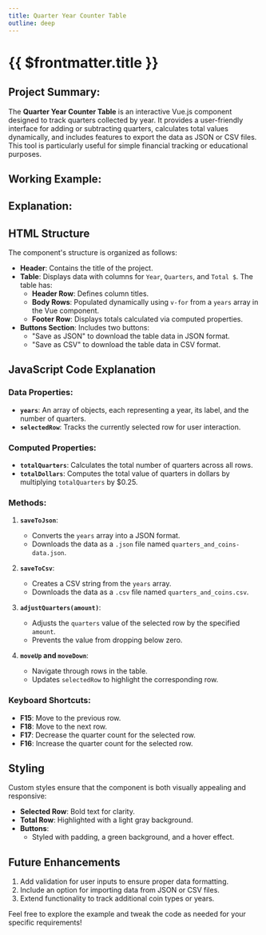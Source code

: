 ```yaml
---
title: Quarter Year Counter Table
outline: deep
---
```

# {{ $frontmatter.title }}

<script setup>
import QuarterYearCounterTable from '@theme/components/Projects/QuarterYearCounterTable.vue'
</script>

## Project Summary:

The **Quarter Year Counter Table** is an interactive Vue.js component designed to track quarters collected by year. It provides a user-friendly interface for adding or subtracting quarters, calculates total values dynamically, and includes features to export the data as JSON or CSV files. This tool is particularly useful for simple financial tracking or educational purposes.

## Working Example:

<QuarterYearCounterTable/>

## Explanation:

## HTML Structure

The component's structure is organized as follows:

- **Header**: Contains the title of the project.
- **Table**: Displays data with columns for `Year`, `Quarters`, and `Total $`. The table has:
  - **Header Row**: Defines column titles.
  - **Body Rows**: Populated dynamically using `v-for` from a `years` array in the Vue component.
  - **Footer Row**: Displays totals calculated via computed properties.
- **Buttons Section**: Includes two buttons:
  - "Save as JSON" to download the table data in JSON format.
  - "Save as CSV" to download the table data in CSV format.

## JavaScript Code Explanation

### Data Properties:
- **`years`**: An array of objects, each representing a year, its label, and the number of quarters.
- **`selectedRow`**: Tracks the currently selected row for user interaction.

### Computed Properties:
- **`totalQuarters`**: Calculates the total number of quarters across all rows.
- **`totalDollars`**: Computes the total value of quarters in dollars by multiplying `totalQuarters` by $0.25.

### Methods:
1. **`saveToJson`**:
   - Converts the `years` array into a JSON format.
   - Downloads the data as a `.json` file named `quarters_and_coins-data.json`.

2. **`saveToCsv`**:
   - Creates a CSV string from the `years` array.
   - Downloads the data as a `.csv` file named `quarters_and_coins.csv`.

3. **`adjustQuarters(amount)`**:
   - Adjusts the `quarters` value of the selected row by the specified `amount`.
   - Prevents the value from dropping below zero.

4. **`moveUp` and `moveDown`**:
   - Navigate through rows in the table.
   - Updates `selectedRow` to highlight the corresponding row.

### Keyboard Shortcuts:
- **F15**: Move to the previous row.
- **F18**: Move to the next row.
- **F17**: Decrease the quarter count for the selected row.
- **F16**: Increase the quarter count for the selected row.

## Styling

Custom styles ensure that the component is both visually appealing and responsive:
- **Selected Row**: Bold text for clarity.
- **Total Row**: Highlighted with a light gray background.
- **Buttons**:
  - Styled with padding, a green background, and a hover effect.

## Future Enhancements

1. Add validation for user inputs to ensure proper data formatting.
2. Include an option for importing data from JSON or CSV files.
3. Extend functionality to track additional coin types or years.

Feel free to explore the example and tweak the code as needed for your specific requirements!
